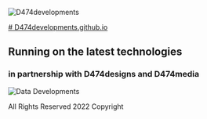 ![D474developments](https://i.imgur.com/GVc03OA.png)

[# D474developments.github.io](https://D474developments.github.io/)

## Running on the latest technologies

### in partnership with D474designs and D474media

![Data Developments](https://i.imgur.com/vSA2Xl9.png)

All Rights Reserved 2022 Copyright
